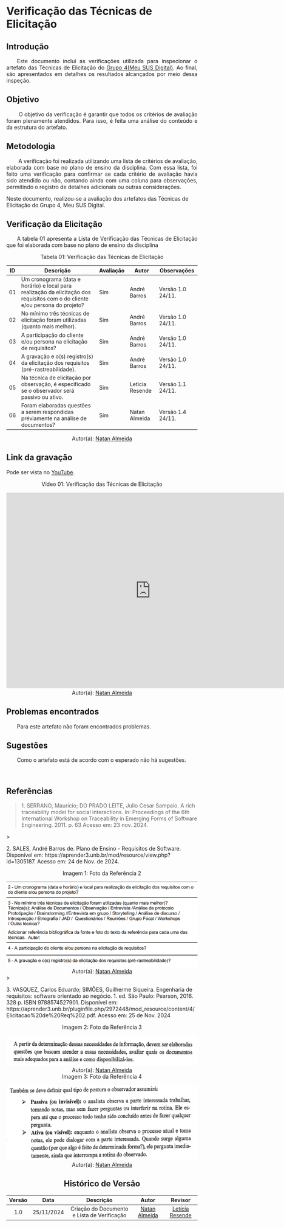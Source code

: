 # Verificação das Técnicas de Elicitação

## Introdução

<p align="justify">
&emsp;&emsp;Este documento inclui as verificações utilizada para inspecionar o artefato das Técnicas de Elicitação do <a href="https://requisitos-de-software.github.io/2024.2-MeuSUSDigital/">Grupo 4(Meu SUS Digital)</a>. Ao final, são apresentados em detalhes os resultados alcançados por meio dessa inspeção.
</p>

## Objetivo

<p align="justify">
&emsp;&emsp; O objetivo da verificação é garantir que todos os critérios de avaliação foram plenamente atendidos. Para isso, é feita uma análise do conteúdo e da estrutura do artefato.
</p>

## Metodologia

<p align="justify">
&emsp;&emsp; A verificação foi realizada utilizando uma lista de critérios de avaliação, elaborada com base no plano de ensino da disciplina. Com essa lista, foi feito uma verificação para confirmar se cada critério de avaliação havia sido atendido ou não, contando ainda com uma coluna para observações, permitindo o registro de detalhes adicionais ou outras considerações.

Neste documento, realizou-se a avaliação dos artefatos das Técnicas de Elicitação do Grupo 4, Meu SUS Digital.

</p>

## Verificação da Elicitação

<p align="justify">
&emsp;&emsp;A tabela 01 apresenta a Lista de Verificação das Técnicas de Elicitação que foi elaborada com base no plano de ensino da disciplina
</p>

<center>Tabela 01: Verificação das Técnicas de Elicitação</center>

| **ID** | **Descrição**                                                                                                                 | **Avaliação** | **Autor**     | **Observações**   |
| ------ | ----------------------------------------------------------------------------------------------------------------------------- | ------------- | ------------- | ----------------- |
| 01     | Um cronograma (data e horário) e local para realização da elicitação dos requisitos com o do cliente e/ou persona do projeto? | Sim           | André Barros  | Versão 1.0 24/11. |
| 02     | No mínimo três técnicas de elicitação foram utilizadas (quanto mais melhor).                                                  | Sim           | André Barros  | Versão 1.0 24/11. |
| 03     | A participação do cliente e/ou persona na elicitação de requisitos?                                                           | Sim           | André Barros  | Versão 1.0 24/11. |
| 04     | A gravação e o(s) registro(s) da elicitação dos requisitos (pré-rastreabilidade).                                             | Sim           | André Barros  | Versão 1.0 24/11. |
| 05     | Na técnica de elicitação por observação, é especificado se o observador será passivo ou ativo. | Sim           | Letícia Resende | Versão 1.1 24/11. |
| 06     | Foram elaboradas questões a serem respondidas préviamente na análise de documentos?                                           | Sim           | Natan Almeida | Versão 1.4 24/11. |


<center>
 Autor(a): <a href="https://github.com/natanalmeida03" target = "_blank">Natan Almeida</a></h6>
</center>

## Link da gravação
Pode ser vista no [YouTube](https://youtu.be/D3CTdKkAlNc).</p>

<center>
    <p>Vídeo 01: Verificação das Técnicas de Elicitação</p>
    <iframe width="760" height="515" src="https://www.youtube.com/embed/D3CTdKkAlNc?si=WbBjfG3TtKrM6Rng" title="YouTube video player" frameborder="0" allow="accelerometer; autoplay; clipboard-write; encrypted-media; gyroscope; picture-in-picture; web-share" referrerpolicy="strict-origin-when-cross-origin" allowfullscreen></iframe>
    Autor(a): <a href="https://github.com/natanalmeida03" target = "_blank">Natan Almeida</a></h6>
</center>

## Problemas encontrados

<p align="justify">&emsp;&emsp;Para este artefato não foram encontrados problemas.</p>

## Sugestões

<p align="justify">&emsp;&emsp;Como o artefato está de acordo com o esperado não há sugestões.</p>

<br>

## Referências

> <p id="1">1. SERRANO, Maurício; DO PRADO LEITE, Julio Cesar Sampaio. A rich traceability model for social interactions. In: Proceedings of the 6th International Workshop on Traceability in Emerging Forms of Software Engineering. 2011. p. 63
>    Acesso em: 23 nov. 2024.

</p>
 > <p id="2">2. SALES, André Barros de. Plano de Ensino - Requisitos de Software. Disponível em: https://aprender3.unb.br/mod/resource/view.php?id=1305187. Acesso em: 24 de Nov. de 2024.

 <center>
 <figcaption>Imagem 1: Foto da Referência 2</figcaption>
 </center>
 </p><img src = "https://github.com/Requisitos-de-Software/2024.2-CAESB-Autoatendimento/blob/main/docs/assets/tec_eli_ref.png?raw=true"></img>
 <center>Autor(a): <a href="https://github.com/natanalmeida03" target = "_blank">Natan Almeida</a>
 </center>
> <p>3. VASQUEZ, Carlos Eduardo; SIMÕES, Guilherme Siqueira. Engenharia de requisitos: software orientado ao negócio. 1. ed. São Paulo: Pearson, 2016. 328 p. ISBN 9788574527901. Disponível em: https://aprender3.unb.br/pluginfile.php/2972448/mod_resource/content/4/Elicitacao%20de%20Req%202.pdf. Acesso em: 25 de Nov. 2024</p>

<center>
<figcaption>Imagem 2: Foto da Referência 3</figcaption>
</center>
 </p><img src = "https://github.com/Requisitos-de-Software/2024.2-CAESB-Autoatendimento/blob/main/docs/assets/lis_eli_g4.png?raw=true"></img>
 <center>
 Autor(a): <a href="https://github.com/natanalmeida03" target = "_blank">Natan Almeida</a>
<center><figcaption>Imagem 3: Foto da Referência 4</figcaption></center>
 </p><img src = "https://github.com/Requisitos-de-Software/2024.2-CAESB-Autoatendimento/blob/main/docs/assets/tec_elic_ref.png?raw=true"></img> <center>Autor(a): <a href="https://github.com/natanalmeida03" target = "_blank">Natan Almeida</a>
<br>

## Histórico de Versão

| Versão |    Data    |                  Descrição                  |                       Autor                        |                        Revisor                         |
| :----: | :--------: | :-----------------------------------------: | :------------------------------------------------: | :----------------------------------------------------: |
|  1.0   | 25/11/2024 | Criação do Documento e Lista de Verificação | [Natan Almeida](https://github.com/natanalmeida03) | [Letícia Resende](https://github.com/LeticiaResende23) |
